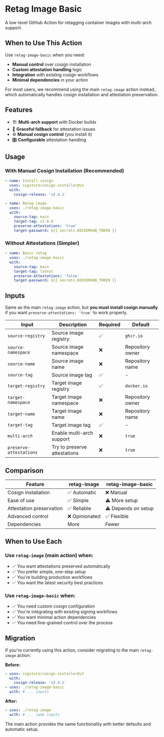 # Retag Image Basic

A low-level GitHub Action for retagging container images with multi-arch
support.

## When to Use This Action

Use `retag-image-basic` when you need:

- **Manual control** over cosign installation
- **Custom attestation handling** logic
- **Integration** with existing cosign workflows
- **Minimal dependencies** in your action

For most users, we recommend using the main `retag-image` action instead, which
automatically handles cosign installation and attestation preservation.

## Features

- 🏗️ **Multi-arch support** with Docker buildx
- 🔄 **Graceful fallback** for attestation issues
- ⚙️ **Manual cosign control** (you install it)
- 🎛️ **Configurable** attestation handling

## Usage

### With Manual Cosign Installation (Recommended)

```yaml
- name: Install cosign
  uses: sigstore/cosign-installer@v3
  with:
    cosign-release: 'v2.4.1'

- name: Retag image
  uses: ./retag-image-basic
  with:
    source-tag: main
    target-tag: v1.0.0
    preserve-attestations: 'true'
    target-password: ${{ secrets.DOCKERHUB_TOKEN }}
```

### Without Attestations (Simpler)

```yaml
- name: Basic retag
  uses: ./retag-image-basic
  with:
    source-tag: main
    target-tag: latest
    preserve-attestations: 'false'
    target-password: ${{ secrets.DOCKERHUB_TOKEN }}
```

## Inputs

Same as the main `retag-image` action, but **you must install cosign manually**
if you want `preserve-attestations: 'true'` to work properly.

| Input                   | Description                  | Required | Default          |
| ----------------------- | ---------------------------- | -------- | ---------------- |
| `source-registry`       | Source image registry        | ✅       | `ghcr.io`        |
| `source-namespace`      | Source image namespace       | ❌       | Repository owner |
| `source-name`           | Source image name            | ❌       | Repository name  |
| `source-tag`            | Source image tag             | ✅       | -                |
| `target-registry`       | Target image registry        | ✅       | `docker.io`      |
| `target-namespace`      | Target image namespace       | ❌       | Repository owner |
| `target-name`           | Target image name            | ❌       | Repository name  |
| `target-tag`            | Target image tag             | ✅       | -                |
| `multi-arch`            | Enable multi-arch support    | ❌       | `true`           |
| `preserve-attestations` | Try to preserve attestations | ❌       | `true`           |

## Comparison

| Feature                  | retag-image    | retag-image-basic   |
| ------------------------ | -------------- | ------------------- |
| Cosign installation      | ✅ Automatic   | ❌ Manual           |
| Ease of use              | ✅ Simple      | ⚠️ More setup       |
| Attestation preservation | ✅ Reliable    | ⚠️ Depends on setup |
| Advanced control         | ❌ Opinionated | ✅ Flexible         |
| Dependencies             | More           | Fewer               |

## When to Use Each

### Use `retag-image` (main action) when:

- ✅ You want attestations preserved automatically
- ✅ You prefer simple, one-step setup
- ✅ You're building production workflows
- ✅ You want the latest security best practices

### Use `retag-image-basic` when:

- ✅ You need custom cosign configuration
- ✅ You're integrating with existing signing workflows
- ✅ You want minimal action dependencies
- ✅ You need fine-grained control over the process

## Migration

If you're currently using this action, consider migrating to the main
`retag-image` action:

**Before:**

```yaml
- uses: sigstore/cosign-installer@v3
  with:
    cosign-release: 'v2.4.1'
- uses: ./retag-image-basic
  with: # ... inputs
```

**After:**

```yaml
- uses: ./retag-image
  with: # ... same inputs
```

The main action provides the same functionality with better defaults and
automatic setup.
